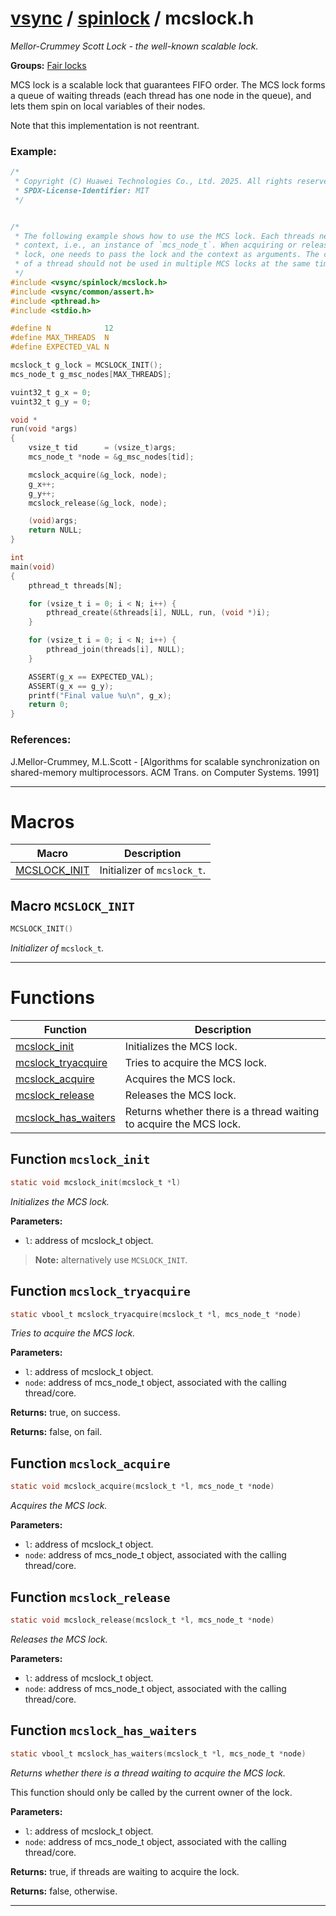 #  [vsync](../README.md) / [spinlock](README.md) / mcslock.h
_Mellor-Crummey Scott Lock - the well-known scalable lock._ 

**Groups:** [Fair locks](GROUP_fair_lock.md)

MCS lock is a scalable lock that guarantees FIFO order. The MCS lock forms a queue of waiting threads (each thread has one node in the queue), and lets them spin on local variables of their nodes.

Note that this implementation is not reentrant.


### Example:



```c
/*
 * Copyright (C) Huawei Technologies Co., Ltd. 2025. All rights reserved.
 * SPDX-License-Identifier: MIT
 */


/*
 * The following example shows how to use the MCS lock. Each threads needs a
 * context, i.e., an instance of `mcs_node_t`. When acquiring or releasing the
 * lock, one needs to pass the lock and the context as arguments. The context
 * of a thread should not be used in multiple MCS locks at the same time.
 */
#include <vsync/spinlock/mcslock.h>
#include <vsync/common/assert.h>
#include <pthread.h>
#include <stdio.h>

#define N            12
#define MAX_THREADS  N
#define EXPECTED_VAL N

mcslock_t g_lock = MCSLOCK_INIT();
mcs_node_t g_msc_nodes[MAX_THREADS];

vuint32_t g_x = 0;
vuint32_t g_y = 0;

void *
run(void *args)
{
    vsize_t tid      = (vsize_t)args;
    mcs_node_t *node = &g_msc_nodes[tid];

    mcslock_acquire(&g_lock, node);
    g_x++;
    g_y++;
    mcslock_release(&g_lock, node);

    (void)args;
    return NULL;
}

int
main(void)
{
    pthread_t threads[N];

    for (vsize_t i = 0; i < N; i++) {
        pthread_create(&threads[i], NULL, run, (void *)i);
    }

    for (vsize_t i = 0; i < N; i++) {
        pthread_join(threads[i], NULL);
    }

    ASSERT(g_x == EXPECTED_VAL);
    ASSERT(g_x == g_y);
    printf("Final value %u\n", g_x);
    return 0;
}
```




### References:

J.Mellor-Crummey, M.L.Scott - [Algorithms for scalable synchronization on shared-memory multiprocessors. ACM Trans. on Computer Systems. 1991] 

---
# Macros 

| Macro | Description |
|---|---|
| [MCSLOCK_INIT](mcslock.h.md#macro-mcslock_init) | Initializer of `mcslock_t`.  |

##  Macro `MCSLOCK_INIT`

```c
MCSLOCK_INIT()
```

 
_Initializer of_ `mcslock_t`_._ 



---
# Functions 

| Function | Description |
|---|---|
| [mcslock_init](mcslock.h.md#function-mcslock_init) | Initializes the MCS lock.  |
| [mcslock_tryacquire](mcslock.h.md#function-mcslock_tryacquire) | Tries to acquire the MCS lock.  |
| [mcslock_acquire](mcslock.h.md#function-mcslock_acquire) | Acquires the MCS lock.  |
| [mcslock_release](mcslock.h.md#function-mcslock_release) | Releases the MCS lock.  |
| [mcslock_has_waiters](mcslock.h.md#function-mcslock_has_waiters) | Returns whether there is a thread waiting to acquire the MCS lock.  |

##  Function `mcslock_init`

```c
static void mcslock_init(mcslock_t *l)
``` 
_Initializes the MCS lock._ 




**Parameters:**

- `l`: address of mcslock_t object.


> **Note:** alternatively use `MCSLOCK_INIT`. 


##  Function `mcslock_tryacquire`

```c
static vbool_t mcslock_tryacquire(mcslock_t *l, mcs_node_t *node)
``` 
_Tries to acquire the MCS lock._ 




**Parameters:**

- `l`: address of mcslock_t object. 
- `node`: address of mcs_node_t object, associated with the calling thread/core. 


**Returns:** true, on success. 

**Returns:** false, on fail. 



##  Function `mcslock_acquire`

```c
static void mcslock_acquire(mcslock_t *l, mcs_node_t *node)
``` 
_Acquires the MCS lock._ 




**Parameters:**

- `l`: address of mcslock_t object. 
- `node`: address of mcs_node_t object, associated with the calling thread/core. 




##  Function `mcslock_release`

```c
static void mcslock_release(mcslock_t *l, mcs_node_t *node)
``` 
_Releases the MCS lock._ 




**Parameters:**

- `l`: address of mcslock_t object. 
- `node`: address of mcs_node_t object, associated with the calling thread/core. 




##  Function `mcslock_has_waiters`

```c
static vbool_t mcslock_has_waiters(mcslock_t *l, mcs_node_t *node)
``` 
_Returns whether there is a thread waiting to acquire the MCS lock._ 


This function should only be called by the current owner of the lock.



**Parameters:**

- `l`: address of mcslock_t object. 
- `node`: address of mcs_node_t object, associated with the calling thread/core. 


**Returns:** true, if threads are waiting to acquire the lock. 

**Returns:** false, otherwise. 




---
